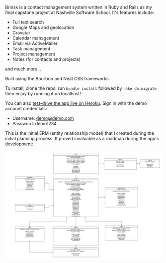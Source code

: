 Brinsk is a contact management system written in Ruby and Rails as my final capstone project at Nashville Software School. It's features include:

- Full text search
- Google Maps and geolocation
- Gravatar
- Calendar management
- Email via ActiveMailer
- Task management
- Project management
- Notes (for contacts and projects)

and much more...

Built using the Bourbon and Neat CSS frameworks. 

To install, clone the repo, run `bundle install` followed by `rake db:migrate` then enjoy by running it on localhost!

You can also [test-drive the app live on Heroku](https://brinsk.herokuapp.com/users/sign_in). Sign in with the demo account credentials:

- Username: demo@demo.com
- Password: demo1234

This is the initial ERM (entity relationship model) that I created during the initial planning process. It proved invaluable as a roadmap during the app's development:

<img src=capstone_erm_v2.jpg>
